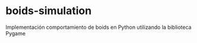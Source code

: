 # boids-simulation
Implementación comportamiento de boids en Python utilizando la biblioteca Pygame

